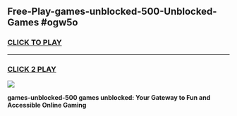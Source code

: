 
## Free-Play-games-unblocked-500-Unblocked-Games #ogw5o
<h3>
<a href="https://news.freeplayer.one?title=games-unblocked-500&ref=8M">CLICK TO PLAY</a></h3>
<hr>

<h3>
<a href="https://news.freeplayer.one?title=games-unblocked-500&ref=8M">CLICK 2 PLAY</a>
  
</h3>

<a href="https://news.freeplayer.one?title=games-unblocked-500&ref=8M"><img src="https://clearcache.store/games.png"></a>


**games-unblocked-500 games unblocked: Your Gateway to Fun and Accessible Online Gaming**

